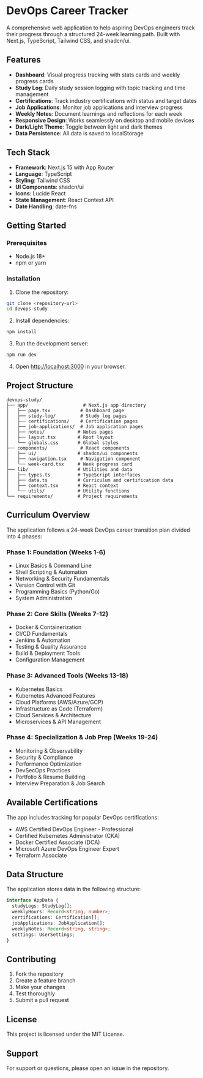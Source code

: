 # DevOps Career Tracker

A comprehensive web application to help aspiring DevOps engineers track their progress through a structured 24-week learning path. Built with Next.js, TypeScript, Tailwind CSS, and shadcn/ui.

## Features

- **Dashboard**: Visual progress tracking with stats cards and weekly progress cards
- **Study Log**: Daily study session logging with topic tracking and time management
- **Certifications**: Track industry certifications with status and target dates
- **Job Applications**: Monitor job applications and interview progress
- **Weekly Notes**: Document learnings and reflections for each week
- **Responsive Design**: Works seamlessly on desktop and mobile devices
- **Dark/Light Theme**: Toggle between light and dark themes
- **Data Persistence**: All data is saved to localStorage

## Tech Stack

- **Framework**: Next.js 15 with App Router
- **Language**: TypeScript
- **Styling**: Tailwind CSS
- **UI Components**: shadcn/ui
- **Icons**: Lucide React
- **State Management**: React Context API
- **Date Handling**: date-fns

## Getting Started

### Prerequisites

- Node.js 18+ 
- npm or yarn

### Installation

1. Clone the repository:
```bash
git clone <repository-url>
cd devops-study
```

2. Install dependencies:
```bash
npm install
```

3. Run the development server:
```bash
npm run dev
```

4. Open [http://localhost:3000](http://localhost:3000) in your browser.

## Project Structure

```
devops-study/
├── app/                    # Next.js app directory
│   ├── page.tsx           # Dashboard page
│   ├── study-log/         # Study log pages
│   ├── certifications/    # Certification pages
│   ├── job-applications/  # Job application pages
│   ├── notes/            # Notes pages
│   ├── layout.tsx        # Root layout
│   └── globals.css       # Global styles
├── components/            # React components
│   ├── ui/               # shadcn/ui components
│   ├── navigation.tsx     # Navigation component
│   └── week-card.tsx     # Week progress card
├── lib/                  # Utilities and data
│   ├── types.ts          # TypeScript interfaces
│   ├── data.ts           # Curriculum and certification data
│   ├── context.tsx       # React context
│   └── utils/            # Utility functions
└── requirements/         # Project requirements
```

## Curriculum Overview

The application follows a 24-week DevOps career transition plan divided into 4 phases:

### Phase 1: Foundation (Weeks 1-6)
- Linux Basics & Command Line
- Shell Scripting & Automation
- Networking & Security Fundamentals
- Version Control with Git
- Programming Basics (Python/Go)
- System Administration

### Phase 2: Core Skills (Weeks 7-12)
- Docker & Containerization
- CI/CD Fundamentals
- Jenkins & Automation
- Testing & Quality Assurance
- Build & Deployment Tools
- Configuration Management

### Phase 3: Advanced Tools (Weeks 13-18)
- Kubernetes Basics
- Kubernetes Advanced Features
- Cloud Platforms (AWS/Azure/GCP)
- Infrastructure as Code (Terraform)
- Cloud Services & Architecture
- Microservices & API Management

### Phase 4: Specialization & Job Prep (Weeks 19-24)
- Monitoring & Observability
- Security & Compliance
- Performance Optimization
- DevSecOps Practices
- Portfolio & Resume Building
- Interview Preparation & Job Search

## Available Certifications

The app includes tracking for popular DevOps certifications:

- AWS Certified DevOps Engineer - Professional
- Certified Kubernetes Administrator (CKA)
- Docker Certified Associate (DCA)
- Microsoft Azure DevOps Engineer Expert
- Terraform Associate

## Data Structure

The application stores data in the following structure:

```typescript
interface AppData {
  studyLogs: StudyLog[];
  weeklyHours: Record<string, number>;
  certifications: Certification[];
  jobApplications: JobApplication[];
  weeklyNotes: Record<string, string>;
  settings: UserSettings;
}
```

## Contributing

1. Fork the repository
2. Create a feature branch
3. Make your changes
4. Test thoroughly
5. Submit a pull request

## License

This project is licensed under the MIT License.

## Support

For support or questions, please open an issue in the repository.
